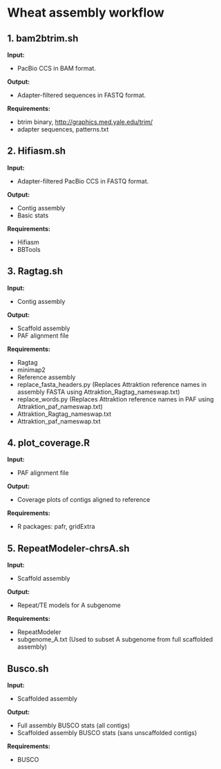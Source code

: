 # Wheat assembly workflow

## 1. bam2btrim.sh

__Input:__

- PacBio CCS in BAM format.

__Output:__

- Adapter-filtered sequences in FASTQ format.

__Requirements:__

- btrim binary, http://graphics.med.yale.edu/trim/
- adapter sequences, patterns.txt
   

## 2. Hifiasm.sh

__Input:__

- Adapter-filtered PacBio CCS in FASTQ format.

__Output:__

- Contig assembly
- Basic stats

__Requirements:__

- Hifiasm
- BBTools
     

## 3. Ragtag.sh

__Input:__

- Contig assembly

__Output:__

- Scaffold assembly
- PAF alignment file

__Requirements:__

- Ragtag
- minimap2
- Reference assembly
- replace_fasta_headers.py (Replaces Attraktion reference names in assembly FASTA using Attraktion_Ragtag_nameswap.txt)
- replace_words.py (Replaces Attraktion reference names in PAF using Attraktion_paf_nameswap.txt)
- Attraktion_Ragtag_nameswap.txt
- Attraktion_paf_nameswap.txt


## 4. plot_coverage.R

__Input:__

- PAF alignment file

__Output:__

- Coverage plots of contigs aligned to reference

__Requirements:__

- R packages: pafr, gridExtra


## 5. RepeatModeler-chrsA.sh

__Input:__

- Scaffold assembly

__Output:__

- Repeat/TE models for A subgenome

__Requirements:__

- RepeatModeler
- subgenome_A.txt (Used to subset A subgenome from full scaffolded assembly)


## Busco.sh

__Input:__

- Scaffolded assembly

__Output:__

- Full assembly BUSCO stats (all contigs)
- Scaffolded assembly BUSCO stats (sans unscaffolded contigs)

__Requirements:__

- BUSCO

